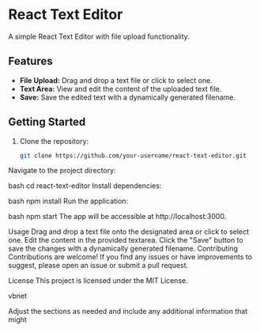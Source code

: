 # React Text Editor

A simple React Text Editor with file upload functionality.

## Features

- **File Upload:** Drag and drop a text file or click to select one.
- **Text Area:** View and edit the content of the uploaded text file.
- **Save:** Save the edited text with a dynamically generated filename.

## Getting Started

1. Clone the repository:

   ```bash
   git clone https://github.com/your-username/react-text-editor.git
Navigate to the project directory:

bash
cd react-text-editor
Install dependencies:

bash
npm install
Run the application:

bash
npm start
The app will be accessible at http://localhost:3000.

Usage
Drag and drop a text file onto the designated area or click to select one.
Edit the content in the provided textarea.
Click the "Save" button to save the changes with a dynamically generated filename.
Contributing
Contributions are welcome! If you find any issues or have improvements to suggest, please open an issue or submit a pull request.

License
This project is licensed under the MIT License.

vbnet

Adjust the sections as needed and include any additional information that might
